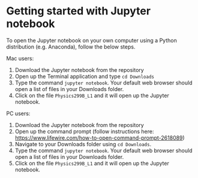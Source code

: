 # Getting started with Jupyter notebook
To open the Jupyter notebook on your own computer using a Python distribution (e.g. Anaconda), follow the below steps. 

Mac users: 
1. Download the Jupyter notebook from the repository
2. Open up the Terminal application and type `cd Downloads`
3. Type the command `jupyter notebook`. Your default web browser should open a list of files in your Downloads folder.
4. Click on the file `Physics299B_L1` and it will open up the Jupyter notebook. 

PC users:
1. Download the Jupyter notebook from the repository
2. Open up the command prompt (follow instructions here: https://www.lifewire.com/how-to-open-command-prompt-2618089)
3. Navigate to your Downloads folder using `cd Downloads`.
4. Type the command `jupyter notebook`. Your default web browser should open a list of files in your Downloads folder.
5. Click on the file `Physics299B_L1` and it will open up the Jupyter notebook.
